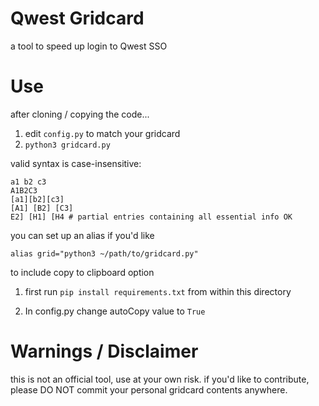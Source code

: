 # Qwest Gridcard
a tool to speed up login to Qwest SSO

# Use
after cloning / copying the code...
1. edit `config.py` to match your gridcard
2. `python3 gridcard.py`

valid syntax is case-insensitive:
```
a1 b2 c3
A1B2C3
[a1][b2][c3]
[A1] [B2] [C3]
E2] [H1] [H4 # partial entries containing all essential info OK
```

you can set up an alias if you'd like

`alias grid="python3 ~/path/to/gridcard.py"`


to include copy to clipboard option

1. first run `pip install requirements.txt` from within this directory

1. In config.py change autoCopy value to `True`


# Warnings / Disclaimer
this is not an official tool, use at your own risk.
if you'd like to contribute, please DO NOT commit your
personal gridcard contents anywhere.

